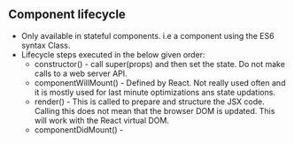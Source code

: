 ## Component lifecycle
* Only available in stateful components. i.e a component using the ES6 syntax Class.
* Lifecycle steps executed in the below given order:
  * constructor() - call super(props) and then set the state. Do not make calls to a web server API.
  * componentWillMount() - Defined by React. Not really used often and it is mostly used for last minute optimizations ans state updations.
  * render() - This is called to prepare and structure the JSX code. Calling this does not mean that the browser DOM is updated. This will work with the React virtual DOM.
  * componentDidMount() - 

